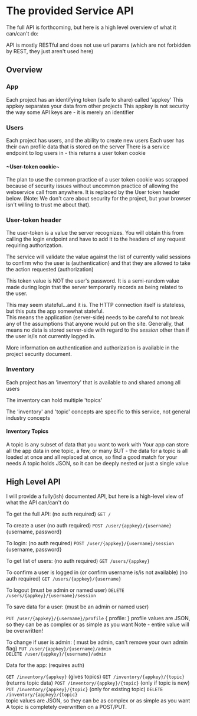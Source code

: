 # The provided Service API

The full API is forthcoming, but here is a high level overview of what it can/can't do:

API is mostly RESTful and does not use url params (which are not forbidden by REST, they just aren't used here)

## Overview

### App
Each project has an identifying token (safe to share) called 'appkey'
This appkey separates your data from other projects
This appkey is not security the way some API keys are - it is merely an identifier

### Users
Each project has users, and the ability to create new users
Each user has their own profile data that is stored on the server
There is a service endpoint to log users in - this returns a user token cookie  

#### ~User-token cookie~
The plan to use the common practice of a user token cookie was scrapped because of security issues without uncommon practice of allowing the webservice call from anywhere.  It is replaced by the User token header below.  (Note: We don't care about security for the project, but your browser isn't willing to trust me about that).

### User-token header
The user-token is a value the server recognizes.  You will obtain this from calling the login endpoint and have to add it to the headers of any request requiring authorization.

The service will validate the value against the list of currently valid sessions to confirm who the user is (authentication) and that they are allowed to take the action requested (authorization)

This token value is NOT the user's password.  It is a semi-random value made during login that the server temporarily records as being related to the user.

This may seem stateful...and it is.  The HTTP connection itself is stateless, but this puts the app somewhat stateful.  
This means the application (server-side) needs to be careful to not break any of the assumptions that anyone would put on the site.  Generally, that means no data is stored server-side with regard to the _session_ other than if the user is/is not currently logged in.

More information on authentication and authorization is available in the project security document.

### Inventory
Each project has an 'inventory' that is available to and shared among all users

The inventory can hold multiple 'topics'

The 'inventory' and 'topic' concepts are specific to this service, not general industry concepts

#### Inventory Topics
A topic is any subset of data that you want to work with
Your app can store all the app data in one topic, a few, or many
BUT - the data for a topic is all loaded at once and all replaced at once, so find a good match for your needs
A topic holds JSON, so it can be deeply nested or just a single value

## High Level API 

I will provide a fully(ish) documented API, but here is a high-level view of what the API can/can't do

To get the full API: (no auth required)
`GET /`

To create a user  (no auth required)
`POST /user/{appkey}/{username}`      {username, password}

To login: (no auth required)
`POST /user/{appkey}/{username}/session`  {username, password}

To get list of users: (no auth required)
`GET /users/{appkey}`

To confirm a user is logged in (or confirm username is/is not available) (no auth required)
`GET /users/{appkey}/{username}` 

To logout (must be admin or named user)
`DELETE /users/{appkey}/{username}/session`

To save data for a user: (must be an admin or named user)

`PUT /user/{appkey}/{username}/profile` { profile: }
profile values are JSON, so they can be as complex or as simple as you want
Note - entire value will be overwritten!

To change if user is admin: ( must be admin, can't remove your own admin flag)
`PUT /user/{appkey}/{username}/admin`  
`DELETE /user/{appkey}/{username}/admin`

Data for the app: (requires auth)

`GET /inventory/{appkey}`   (gives topics)
`GET /inventory/{appkey}/{topic}`   (returns topic data)
`POST /inventory/{appkey}/{topic}`  (only if topic is new) 
`PUT /inventory/{appkey}/{topic}`   (only for existing topic)
`DELETE /inventory/{appkey}/{topic}`  
topic values are JSON, so they can be as complex or as simple as you want
A topic is completely overwritten on a POST/PUT.
